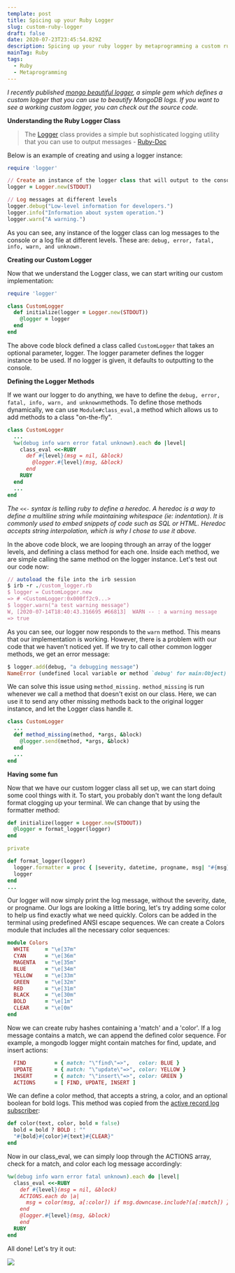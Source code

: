 ```yaml
---
template: post
title: Spicing up your Ruby Logger
slug: custom-ruby-logger
draft: false
date: 2020-07-23T23:45:54.829Z
description: Spicing up your ruby logger by metaprogramming a custom ruby logger class
mainTag: Ruby
tags:
  - Ruby
  - Metaprogramming
---
```


*I recently published [mongo beautiful logger](https://github.com/ibraheemdev/mongo_beautiful_logger), a simple gem which defines a custom logger that you can use to beautify MongoDB logs. If you want to see a working custom logger, you can check out the source code.*

**Understanding the Ruby Logger Class**

> The [Logger](https://ruby-doc.org/stdlib-2.4.0/libdoc/logger/rdoc/Logger.html) class provides a simple but sophisticated logging utility that you can use to output messages - [Ruby-Doc](https://ruby-doc.org/stdlib-2.4.0/libdoc/logger/rdoc/Logger.html)

Below is an example of creating and using a logger instance:

```ruby
require 'logger'

// Create an instance of the logger class that will output to the console
logger = Logger.new(STDOUT)

// Log messages at different levels
logger.debug("Low-level information for developers.")
logger.info("Information about system operation.")
logger.warn("A warning.")
```

As you can see, any instance of the logger class can log messages to the console or a log file at different levels. These are: `debug, error, fatal, info, warn, and unknown.`

**Creating our Custom Logger**

Now that we understand the Logger class, we can start writing our custom implementation:

```ruby
require 'logger'

class CustomLogger
  def initialize(logger = Logger.new(STDOUT))
    @logger = logger
  end
end
```

The above code block defined a class called `CustomLogger` that takes an optional parameter, logger. The logger parameter defines the logger instance to be used. If no logger is given, it defaults to outputting to the console.

**Defining the Logger Methods**

If we want our logger to do anything, we have to define the `debug, error, fatal, info, warn, and unknown`methods. To define those methods dynamically, we can use `Module#class_eval,`a method which allows us to add methods to a class "on-the-fly".

```ruby
class CustomLogger
  ...
  %w(debug info warn error fatal unknown).each do |level|
    class_eval <<-RUBY
      def #{level}(msg = nil, &block)
        @logger.#{level}(msg, &block)
      end
    RUBY
  end
  ...
end
```

_The `<<-` syntax is telling ruby to define a heredoc. A heredoc is a way to define a multiline string while maintaining whitespace (ie: indentation). It is commonly used to embed snippets of code such as SQL or HTML. Heredoc accepts string interpolation, which is why I chose to use it above._

In the above code block, we are looping through an array of the logger levels, and defining a class method for each one. Inside each method, we are simple calling the same method on the logger instance. Let's test out our code now:

```ruby
// autoload the file into the irb session
$ irb -r ./custom_logger.rb
$ logger = CustomLogger.new
=> # <CustomLogger:0x000ff2c9...>
$ logger.warn("a test warning message")
W, [2020-07-14T18:40:43.316695 #66813]  WARN -- : a warning message
=> true
```

As you can see, our logger now responds to the `warn` method. This means that our implementation is working. However, there is a problem with our code that we haven't noticed yet. If we try to call other common logger methods, we get an error message:

```ruby
$ logger.add(debug, "a debugging message")
NameError (undefined local variable or method `debug' for main:Object)
```

We can solve this issue using `method_missing.` `method_missing` is run whenever we call a method that doesn't exist on our class. Here, we can use it to send any other missing methods back to the original logger instance, and let the Logger class handle it.

```ruby
class CustomLogger
  ...
  def method_missing(method, *args, &block)
    @logger.send(method, *args, &block)
  end
  ...
end
```

**Having some fun**

Now that we have our custom logger class all set up, we can start doing some cool things with it. To start, you probably don't want the long default format clogging up your terminal. We can change that by using the formatter method:

```ruby
def initialize(logger = Logger.new(STDOUT))
  @logger = format_logger(logger)
end

private

def format_logger(logger)
  logger.formatter = proc { |severity, datetime, progname, msg| "#{msg}" }
  logger
end
...
```

Our logger will now simply print the log message, without the severity, date, or progname. Our logs are looking a little boring, let's try adding some color to help us find exactly what we need quickly. Colors can be added in the terminal using predefined ANSI escape sequences. We can create a Colors module that includes all the necessary color sequences:

```ruby
module Colors
  WHITE     = "\e[37m"
  CYAN      = "\e[36m"
  MAGENTA   = "\e[35m"
  BLUE      = "\e[34m"
  YELLOW    = "\e[33m"
  GREEN     = "\e[32m"
  RED       = "\e[31m"
  BLACK     = "\e[30m"
  BOLD      = "\e[1m"
  CLEAR     = "\e[0m"
end
```

Now we can create ruby hashes containing a 'match' and a 'color'. If a log message contains a match, we can append the defined color sequence. For example, a mongodb logger might contain matches for find, update, and insert actions:

```ruby
  FIND         = { match: "\"find\"=>",   color: BLUE }
  UPDATE       = { match: "\"update\"=>", color: YELLOW }
  INSERT       = { match: "\"insert\"=>", color: GREEN }
  ACTIONS      = [ FIND, UPDATE, INSERT ]
```

We can define a color method, that accepts a string, a color, and an optional boolean for bold logs. This method was copied from the [active record log subscriber](https://github.com/rails/rails/blob/master/activesupport/lib/active_support/log_subscriber.rb#L130):

```ruby
def color(text, color, bold = false)
  bold = bold ? BOLD : ""
  "#{bold}#{color}#{text}#{CLEAR}"
end
```

Now in our class_eval, we can simply loop through the ACTIONS array, check for a match, and color each log message accordingly:

```ruby
%w(debug info warn error fatal unknown).each do |level|
  class_eval <<-RUBY
    def #{level}(msg = nil, &block)
    ACTIONS.each do |a|
      msg = color(msg, a[:color]) if msg.downcase.include?(a[:match]) }
    end
    @logger.#{level}(msg, &block)
    end
  RUBY
end
```

All done! Let's try it out:

![](/media/beautiful_logs.gif)
